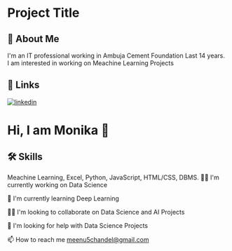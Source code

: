 
# Project Title




## 🚀 About Me
I'm an IT professional working in Ambuja Cement Foundation Last 14 years. I am interested in working on Meachine Learning Projects



## 🔗 Links
[![linkedin](https://img.shields.io/badge/linkedin-0A66C2?style=for-the-badge&logo=linkedin&logoColor=white)](https://www.linkedin.com/in/monika-chandel-b01346b3/)


# Hi, I am Monika 👋


## 🛠 Skills
Meachine Learning, Excel, Python, JavaScript, HTML/CSS, DBMS.
👩‍💻 I'm currently working on Data Science

🧠 I'm currently learning Deep Learning

👯‍♀️ I'm looking to collaborate on Data Science and AI Projects

🤔 I'm looking for help with Data Science Projects

📫 How to reach me
meenu5chandel@gmail.com




